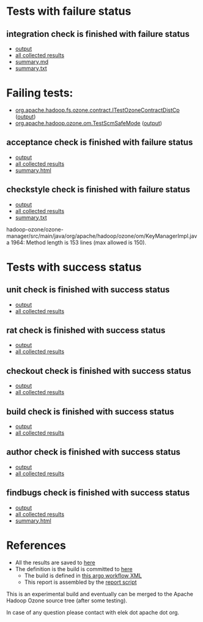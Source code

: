 # Tests with failure status

## integration check is finished with failure status

   * [output](https://raw.githubusercontent.com/elek/ozone-ci-03/master/pr/pr-hdds-1987-mzbkn/integration/output.log)
   * [all collected results](https://github.com/elek/ozone-ci-03/tree/master/pr/pr-hdds-1987-mzbkn/integration)
   * [summary.md](https://github.com/elek/ozone-ci-03/tree/master/pr/pr-hdds-1987-mzbkn/integration/summary.md)
   * [summary.txt](https://github.com/elek/ozone-ci-03/tree/master/pr/pr-hdds-1987-mzbkn/integration/summary.txt)

# Failing tests: 

 * [org.apache.hadoop.fs.ozone.contract.ITestOzoneContractDistCp](hadoop-ozone/ozonefs/org.apache.hadoop.fs.ozone.contract.ITestOzoneContractDistCp.txt) ([output](hadoop-ozone/ozonefs/org.apache.hadoop.fs.ozone.contract.ITestOzoneContractDistCp-output.txt))
 * [org.apache.hadoop.ozone.om.TestScmSafeMode](hadoop-ozone/integration-test/org.apache.hadoop.ozone.om.TestScmSafeMode.txt) ([output](hadoop-ozone/integration-test/org.apache.hadoop.ozone.om.TestScmSafeMode-output.txt))

## acceptance check is finished with failure status

   * [output](https://raw.githubusercontent.com/elek/ozone-ci-03/master/pr/pr-hdds-1987-mzbkn/acceptance/output.log)
   * [all collected results](https://github.com/elek/ozone-ci-03/tree/master/pr/pr-hdds-1987-mzbkn/acceptance)
   * [summary.html](https://elek.github.io/ozone-ci-03/pr/pr-hdds-1987-mzbkn/acceptance/summary.html)


## checkstyle check is finished with failure status

   * [output](https://raw.githubusercontent.com/elek/ozone-ci-03/master/pr/pr-hdds-1987-mzbkn/checkstyle/output.log)
   * [all collected results](https://github.com/elek/ozone-ci-03/tree/master/pr/pr-hdds-1987-mzbkn/checkstyle)
   * [summary.txt](https://github.com/elek/ozone-ci-03/tree/master/pr/pr-hdds-1987-mzbkn/checkstyle/summary.txt)

hadoop-ozone/ozone-manager/src/main/java/org/apache/hadoop/ozone/om/KeyManagerImpl.java
 1964: Method length is 153 lines (max allowed is 150).


# Tests with success status

## unit check is finished with success status

   * [output](https://raw.githubusercontent.com/elek/ozone-ci-03/master/pr/pr-hdds-1987-mzbkn/unit/output.log)
   * [all collected results](https://github.com/elek/ozone-ci-03/tree/master/pr/pr-hdds-1987-mzbkn/unit)


## rat check is finished with success status

   * [output](https://raw.githubusercontent.com/elek/ozone-ci-03/master/pr/pr-hdds-1987-mzbkn/rat/output.log)
   * [all collected results](https://github.com/elek/ozone-ci-03/tree/master/pr/pr-hdds-1987-mzbkn/rat)


## checkout check is finished with success status

   * [output](https://raw.githubusercontent.com/elek/ozone-ci-03/master/pr/pr-hdds-1987-mzbkn/checkout/output.log)
   * [all collected results](https://github.com/elek/ozone-ci-03/tree/master/pr/pr-hdds-1987-mzbkn/checkout)


## build check is finished with success status

   * [output](https://raw.githubusercontent.com/elek/ozone-ci-03/master/pr/pr-hdds-1987-mzbkn/build/output.log)
   * [all collected results](https://github.com/elek/ozone-ci-03/tree/master/pr/pr-hdds-1987-mzbkn/build)


## author check is finished with success status

   * [output](https://raw.githubusercontent.com/elek/ozone-ci-03/master/pr/pr-hdds-1987-mzbkn/author/output.log)
   * [all collected results](https://github.com/elek/ozone-ci-03/tree/master/pr/pr-hdds-1987-mzbkn/author)


## findbugs check is finished with success status

   * [output](https://raw.githubusercontent.com/elek/ozone-ci-03/master/pr/pr-hdds-1987-mzbkn/findbugs/output.log)
   * [all collected results](https://github.com/elek/ozone-ci-03/tree/master/pr/pr-hdds-1987-mzbkn/findbugs)
   * [summary.html](https://elek.github.io/ozone-ci-03/pr/pr-hdds-1987-mzbkn/findbugs/summary.html)




# References

 * All the results are saved to [here](https://github.com/elek/ozone-ci-03/tree/master/pr/pr-hdds-1987-mzbkn/)
 * The definition is the build is committed to [here](https://github.com/elek/argo-ozone)
    * The build is defined in [this argo workflow XML](https://github.com/elek/argo-ozone/blob/master/ozone-build.yaml)
    * This report is assembled by the [report script](https://github.com/elek/argo-ozone/blob/master/scripts/report.sh)

This is an experimental build and eventually can be merged to the Apache Hadoop Ozone source tree (after some testing).

In case of any question please contact with elek dot apache dot org.
